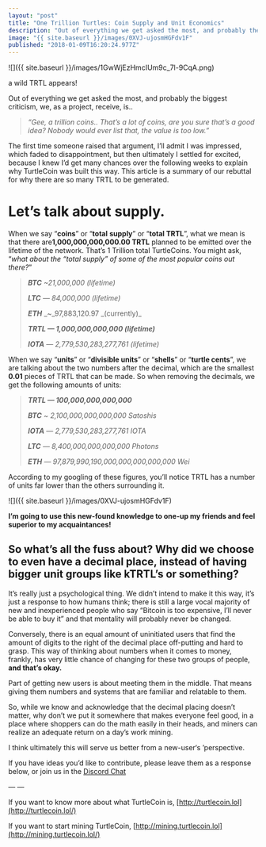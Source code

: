 ```yaml
---
layout: "post"
title: "One Trillion Turtles: Coin Supply and Unit Economics"
description: "Out of everything we get asked the most, and probably the biggest criticism, we, as a project, receive, is.."
image: "{{ site.baseurl }}/images/0XVJ-ujosmHGFdv1F"
published: "2018-01-09T16:20:24.977Z"
---
```


![]({{ site.baseurl }}/images/1GwWjEzHmcIUm9c_7l-9CqA.png)

a wild TRTL appears!

Out of everything we get asked the most, and probably the biggest criticism, we, as a project, receive, is..

> _“Gee, a trillion coins.. That’s a lot of coins, are you sure that’s a good idea? Nobody would ever list that, the value is too low.”_

The first time someone raised that argument, I’ll admit I was impressed, which faded to disappointment, but then ultimately I settled for excited, because I knew I’d get many chances over the following weeks to explain why TurtleCoin was built this way. This article is a summary of our rebuttal for why there are so many TRTL to be generated.

# Let’s talk about supply.

When we say “**coins**” or “**total** **supply**” or “**total TRTL**”, what we mean is that there are**1,000,000,000,000.00 TRTL** planned to be emitted over the lifetime of the network. That’s 1 Trillion total TurtleCoins. You might ask, “_what about the “total supply” of some of the most popular coins out there?_”

> **_BTC_** _\~21,000,000 (lifetime)_
>
> **_LTC_** _— 84,000,000 (lifetime)_
>
> **_ETH_** _\~\_97,883,120.97 _(currently)\_
>
> **_TRTL — 1,000,000,000,000 (lifetime)_**
>
> **_IOTA_** _— 2,779,530,283,277,761 (lifetime)_

When we say “**units**” or “**divisible units**” or “**shells**” or “**turtle cents**”, we are talking about the two numbers after the decimal, which are the smallest **0.01** pieces of TRTL that can be made. So when removing the decimals, we get the following amounts of units:

> **_TRTL — 100,000,000,000,000_**
>
> **_BTC_** _\~ 2,100,000,000,000,000 Satoshis_
>
> **_IOTA_** _— 2,779,530,283,277,761 IOTA_
>
> **_LTC_** _— 8,400,000,000,000,000 Photons_
>
> **_ETH_** _— 97,879,990,190,000,000,000,000,000 Wei_

According to my googling of these figures, you’ll notice TRTL has a number of units far lower than the others surrounding it.

![]({{ site.baseurl }}/images/0XVJ-ujosmHGFdv1F)

**I’m going to use this new-found knowledge to one-up my friends and feel superior to my acquaintances!**

## So what’s all the fuss about? Why did we choose to even have a decimal place, instead of having bigger unit groups like kTRTL’s or something?

It’s really just a psychological thing. We didn’t intend to make it this way, it’s just a response to how humans think; there is still a large vocal majority of new and inexperienced people who say “Bitcoin is too expensive, I’ll never be able to buy it” and that mentality will probably never be changed.

Conversely, there is an equal amount of uninitiated users that find the amount of digits to the right of the decimal place off-putting and hard to grasp. This way of thinking about numbers when it comes to money, frankly, has very little chance of changing for these two groups of people, **and that’s okay.**

Part of getting new users is about meeting them in the middle. That means giving them numbers and systems that are familiar and relatable to them.

So, while we know and acknowledge that the decimal placing doesn’t matter, why don’t we put it somewhere that makes everyone feel good, in a place where shoppers can do the math easily in their heads, and miners can realize an adequate return on a day’s work mining.

I think ultimately this will serve us better from a new-user‘s ’perspective.

If you have ideas you’d like to contribute, please leave them as a response below, or join us in the [Discord Chat](http://chat.turtlecoin.lol/)

— —

If you want to know more about what TurtleCoin is, [http://turtlecoin.lol](http://turtlecoin.lol/)

If you want to start mining TurtleCoin, [http://mining.turtlecoin.lol](http://mining.turtlecoin.lol/)
